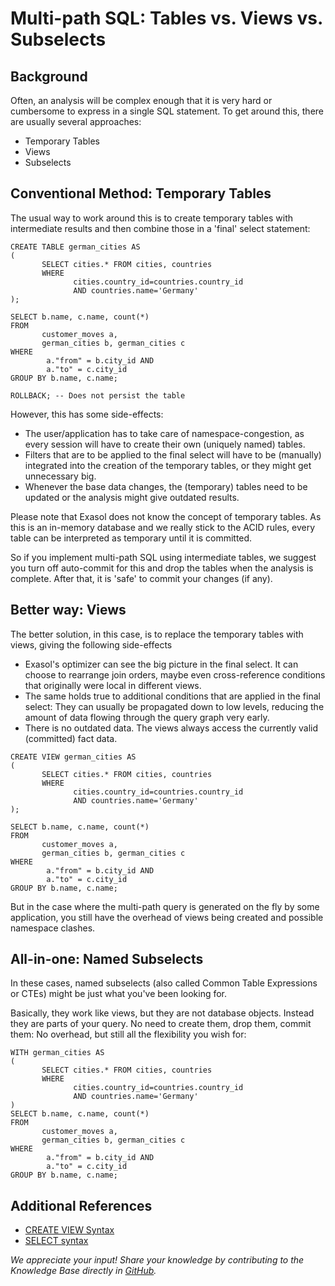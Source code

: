 # Multi-path SQL: Tables vs. Views vs. Subselects 
## Background

Often, an analysis will be complex enough that it is very hard or cumbersome to express in a single SQL statement. To get around this, there are usually several approaches: 

* Temporary Tables
* Views
* Subselects

## Conventional Method: Temporary Tables

The usual way to work around this is to create temporary tables with intermediate results and then combine those in a 'final' select statement:


```"code-sql"
CREATE TABLE german_cities AS
(
       SELECT cities.* FROM cities, countries
       WHERE
              cities.country_id=countries.country_id
              AND countries.name='Germany'
);
 
SELECT b.name, c.name, count(*)
FROM
       customer_moves a,
       german_cities b, german_cities c
WHERE
        a."from" = b.city_id AND
        a."to" = c.city_id
GROUP BY b.name, c.name;

ROLLBACK; -- Does not persist the table
```
However, this has some side-effects:

* The user/application has to take care of namespace-congestion, as every session will have to create their own (uniquely named) tables.
* Filters that are to be applied to the final select will have to be (manually) integrated into the creation of the temporary tables, or they might get unnecessary big.
* Whenever the base data changes, the (temporary) tables need to be updated or the analysis might give outdated results.

Please note that Exasol does not know the concept of temporary tables. As this is an in-memory database and we really stick to the ACID rules, every table can be interpreted as temporary until it is committed.

So if you implement multi-path SQL using intermediate tables, we suggest you turn off auto-commit for this and drop the tables when the analysis is complete. After that, it is 'safe' to commit your changes (if any).

## Better way: Views

The better solution, in this case, is to replace the temporary tables with views, giving the following side-effects

* Exasol's optimizer can see the big picture in the final select. It can choose to rearrange join orders, maybe even cross-reference conditions that originally were local in different views.
* The same holds true to additional conditions that are applied in the final select: They can usually be propagated down to low levels, reducing the amount of data flowing through the query graph very early.
* There is no outdated data. The views always access the currently valid (committed) fact data.


```"code-sql"
CREATE VIEW german_cities AS
(
       SELECT cities.* FROM cities, countries
       WHERE
              cities.country_id=countries.country_id
              AND countries.name='Germany'
);
 
SELECT b.name, c.name, count(*)
FROM
       customer_moves a,
       german_cities b, german_cities c
WHERE
        a."from" = b.city_id AND
        a."to" = c.city_id
GROUP BY b.name, c.name;
```
But in the case where the multi-path query is generated on the fly by some application, you still have the overhead of views being created and possible namespace clashes.

## All-in-one: Named Subselects

In these cases, named subselects (also called Common Table Expressions or CTEs) might be just what you've been looking for.

Basically, they work like views, but they are not database objects. Instead they are parts of your query. No need to create them, drop them, commit them: No overhead, but still all the flexibility you wish for:


```"code-sql"
WITH german_cities AS
(
       SELECT cities.* FROM cities, countries
       WHERE
              cities.country_id=countries.country_id
              AND countries.name='Germany'
)
SELECT b.name, c.name, count(*)
FROM
       customer_moves a,
       german_cities b, german_cities c
WHERE
        a."from" = b.city_id AND
        a."to" = c.city_id
GROUP BY b.name, c.name;
```
## Additional References

* [CREATE VIEW Syntax](https://docs.exasol.com/sql/create_view.htm)
* [SELECT syntax](https://docs.exasol.com/sql/select.htm)

*We appreciate your input! Share your knowledge by contributing to the Knowledge Base directly in [GitHub](https://github.com/exasol/public-knowledgebase).* 